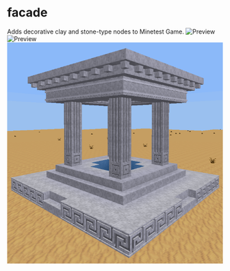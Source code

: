 # facade
Adds decorative clay and stone-type nodes to Minetest Game.
![Preview](https://github.com/TumeniNodes/facade/blob/master/screenshot.png)
![Preview](https://github.com/TumeniNodes/facade/blob/master/screenshot2.png)
![Preview](https://github.com/TumeniNodes/facade/blob/master/screenshot3.png)
